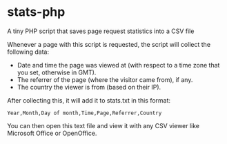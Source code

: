 # stats-php
A tiny PHP script that saves page request statistics into a CSV file

Whenever a page with this script is requested, the script will collect the following data:
- Date and time the page was viewed at (with respect to a time zone that you set, otherwise in GMT).
- The referrer of the page (where the visitor came from), if any.
- The country the viewer is from (based on their IP).

After collecting this, it will add it to stats.txt in this format:
```  
Year,Month,Day of month,Time,Page,Referrer,Country
```

You can then open this text file and view it with any CSV viewer like Microsoft Office or OpenOffice.
